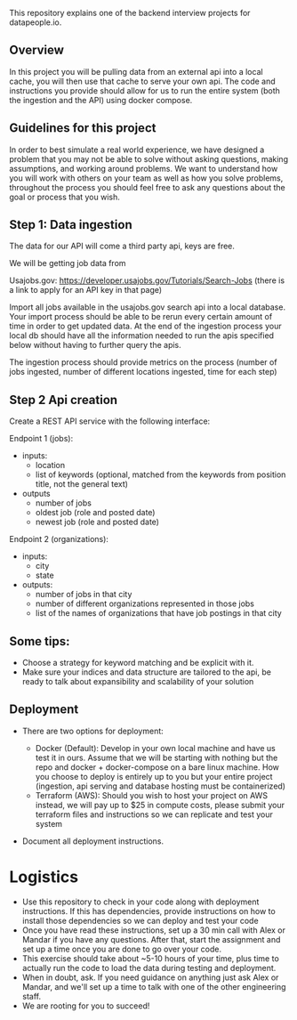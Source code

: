 This repository explains one of the backend interview projects for datapeople.io.

## Overview

In this project you will be pulling data from an external api into a local cache, you will then use that cache to serve your own api. The code and instructions you provide should allow for us to run the entire system (both the ingestion and the API) using docker compose.

## Guidelines for this project

In order to best simulate a real world experience, we have designed a problem that you may not be able to
solve without asking questions, making assumptions, and working around problems. We want to understand how you
will work with others on your team as well as how you solve problems, throughout the process you should feel free to 
ask any questions about the goal or process that you wish.

## Step 1: Data ingestion

The data for our API will come a third party api, keys are free.

We will be getting job data from 

Usajobs.gov: https://developer.usajobs.gov/Tutorials/Search-Jobs (there is a link to apply for an API key in that page)


Import all jobs available in the usajobs.gov search api into a local database. Your import process should be able to be rerun every certain amount of time in order to get updated data. At the end of the ingestion process your local db should have all the information needed to run the apis specified below without having to further query the apis. 

The ingestion process should provide metrics on the process (number of jobs ingested, number of different locations ingested, time for each step)

## Step 2 Api creation

Create a REST API service with the following interface:

Endpoint 1 (jobs):
- inputs:
  - location
  - list of keywords (optional, matched from the keywords from position title, not the general text)
- outputs
  - number of jobs
  - oldest job (role and posted date)
  - newest job (role and posted date)

Endpoint 2 (organizations):
- inputs:
  - city
  - state
- outputs:
  - number of jobs in that city 
  - number of different organizations represented in those jobs
  - list of the names of organizations that have job postings in that city

## Some tips:
- Choose a strategy for keyword matching and be explicit with it.
- Make sure your indices and data structure are tailored to the api, be ready to talk about expansibility and scalability of your solution

## Deployment

- There are two options for deployment:
  - Docker (Default): Develop in your own local machine and have us test it in ours. Assume that we will be starting with nothing but the repo and docker + docker-compose on a bare linux machine. How you choose to deploy is entirely up to you but your entire project (ingestion, api serving and database hosting must be containerized)
  - Terraform (AWS): Should you wish to host your project on AWS instead, we will pay up to $25 in compute costs, please submit your terraform files and instructions so we can replicate and test your system

- Document all deployment instructions. 

# Logistics
- Use this repository to check in your code along with deployment instructions. If this has dependencies, provide instructions on how to install those dependencies so we can deploy and test your code
- Once you have read these instructions, set up a 30 min call with Alex or Mandar if you have any questions. After that, start the assignment and set up a time once you are done to go over your code. 
- This exercise should take about ~5-10 hours of your time, plus time to actually run the code to load the data during testing and deployment.
- When in doubt, ask. If you need guidance on anything just ask Alex or Mandar, and we'll set up a time to talk with one of the other engineering staff.
- We are rooting for you to succeed!
